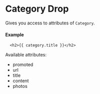 # Category Drop

Gives you access to attributes of `Category`.

#### Example

~~~ liquid
  <h2>{{ category.title }}</h2>
~~~

Available attributes:

* promoted
* url
* title
* content
* photos
